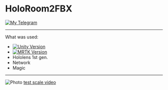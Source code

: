 HoloRoom2FBX
========================

[![My Telegram](https://img.shields.io/badge/Telegram-%40D__o__r__G-blue)](https://t.me/D_o_r_G)
***
What was used:
  - [![Unity Version](https://img.shields.io/badge/unity-2018.4.21-blue.svg)](https://unity3d.com/get-unity/download)
  - [![MRTK Version](https://img.shields.io/badge/Microsoft-MRTK%202.4.0-green)](https://github.com/microsoft/MixedRealityToolkit-Unity/releases/tag/v2.4.0)
  - Hololens 1st gen.
  - Network
  - Magic
***
![Photo](https://cdn.discordapp.com/attachments/587016692081885230/738351152449454130/20200724_143838_HoloLens.jpg "Test of the algorithm for changing the table size")
[test scale video](https://www.dropbox.com/s/37m3q6syf62ih9a/AssetBundle.mp4?dl=0 "Test of the algorithm for changing the table size")


